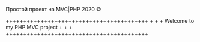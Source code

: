 ﻿<p>
Простой проект на MVC|PHP 2020 &copy;
</p>
+++++++++++++++++++++++++++++++++++++++++
+                                       +
+     Welcome to my PHP MVC project     +
+                                       +
+++++++++++++++++++++++++++++++++++++++++